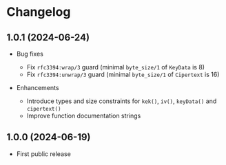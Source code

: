 # Changelog

## 1.0.1 (2024-06-24)

  * Bug fixes
	  * Fix `rfc3394:wrap/3` guard (minimal `byte_size/1` of `KeyData` is 8)
	  * Fix `rfc3394:unwrap/3` guard (minimal `byte_size/1` of `Cipertext` is 16)

  * Enhancements
	  * Introduce types and size constraints for `kek()`, `iv()`, `keyData()` and `cipertext()`
	  * Improve function documentation strings

## 1.0.0 (2024-06-19)

  * First public release
